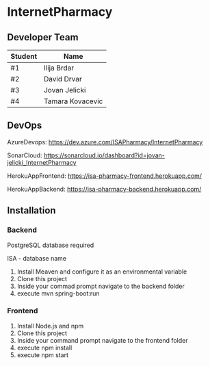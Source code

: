 # InternetPharmacy

## Developer Team
Student| Name
---|---
#1 | Ilija Brdar
#2 | David Drvar
#3 | Jovan Jelicki
#4 | Tamara Kovacevic

## DevOps 
AzureDevops: https://dev.azure.com/ISAPharmacy/InternetPharmacy

SonarCloud: https://sonarcloud.io/dashboard?id=jovan-jelicki_InternetPharmacy

HerokuAppFrontend: https://isa-pharmacy-frontend.herokuapp.com/

HerokuAppBackend: https://isa-pharmacy-backend.herokuapp.com/

## Installation

### Backend

PostgreSQL database required

ISA - database name

1. Install Meaven and configure it as an environmental variable
2. Clone this project
3. Inside your commad prompt navigate to the backend folder
4. execute mvn spring-boot:run

### Frontend

1. Install Node.js and npm
2. Clone this project
3. Inside your command prompt navigate to the frontend folder
4. execute npm install
5. execute npm start

